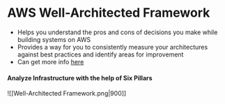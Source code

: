 # AWS Well-Architected Framework
- Helps you understand the pros and cons of decisions you make while building systems on AWS
- Provides a way for you to consistently measure your architectures against best practices and identify areas for improvement
- Can get more info [here](https://aws.amazon.com/architecture/well-architected/?wa-lens-whitepapers.sort-by=item.additionalFields.sortDate&wa-lens-whitepapers.sort-order=desc&wa-guidance-whitepapers.sort-by=item.additionalFields.sortDate&wa-guidance-whitepapers.sort-order=desc)

#### Analyze Infrastructure with the help of **Six Pillars**
![[Well-Architected Framework.png|900]]

